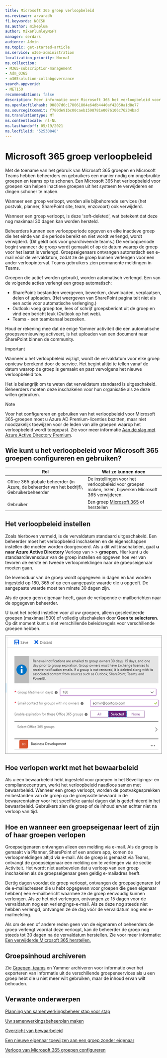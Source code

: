 ```yaml
---
title: Microsoft 365 groep verloopbeleid
ms.reviewer: arvaradh
f1.keywords: NOCSH
ms.author: mikeplum
author: MikePlumleyMSFT
manager: serdars
audience: Admin
ms.topic: get-started-article
ms.service: o365-administration
localization_priority: Normal
ms.collection:
- M365-subscription-management
- Adm_O365
- m365solution-collabgovernance
search.appverid:
- MET150
recommendations: false
description: Meer informatie over Microsoft 365 het verloopbeleid voor groepen.
ms.openlocfilehash: 90807d6c178061804e64db4440af42050a1d8e77
ms.sourcegitcommit: f780de91bc00caeb1598781e0076106c76234bad
ms.translationtype: MT
ms.contentlocale: nl-NL
ms.lasthandoff: 05/19/2021
ms.locfileid: "52530848"
---
```

# <a name="microsoft-365-group-expiration-policy"></a>Microsoft 365 groep verloopbeleid

Met de toename van het gebruik van Microsoft 365 groepen en Microsoft Teams hebben beheerders en gebruikers een manier nodig om ongebruikte groepen en teams op te schonen. Een Microsoft 365 het verloopbeleid voor groepen kan helpen inactieve groepen uit het systeem te verwijderen en dingen schoner te maken.

Wanneer een groep verloopt, worden alle bijbehorende services (het postvak, planner, SharePoint site, team, enzovoort) ook verwijderd.

Wanneer een groep verloopt, is deze 'soft-deleted', wat betekent dat deze nog maximaal 30 dagen kan worden hersteld.

Beheerders kunnen een verloopperiode opgeven en elke inactieve groep die het einde van die periode bereikt en niet wordt verlengd, wordt verwijderd. (Dit geldt ook voor gearchiveerde teams.) De verloopperiode begint wanneer de groep wordt gemaakt of op de datum waarop de groep voor het laatst is verlengd. Groepseigenaars ontvangen automatisch een e-mail vóór de vervaldatum, zodat ze de groep kunnen verlengen voor een ander verloopinterval. Teams gebruikers zien permanente meldingen in Teams.

Groepen die actief worden gebruikt, worden automatisch verlengd. Een van de volgende acties verlengt een groep automatisch:
- SharePoint: bestanden weergeven, bewerken, downloaden, verplaatsen, delen of uploaden. (Het weergeven van SharePoint pagina telt niet als een actie voor automatische verlenging.)
- Outlook: voeg groep toe, lees of schrijf groepsbericht uit de groep en vind een bericht leuk (Outlook op het web).
- Teams - een teamkanaal bezoeken.

Houd er rekening mee dat de enige Yammer activiteit die een automatische groepsvernieuwing activeert, is het uploaden van een document naar SharePoint binnen de community.

> [!IMPORTANT]
> Wanneer u het verloopbeleid wijzigt, wordt de vervaldatum voor elke groep opnieuw berekend door de service. Het begint altijd te tellen vanaf de datum waarop de groep is gemaakt en past vervolgens het nieuwe verloopbeleid toe.

Het is belangrijk om te weten dat vervaldatum standaard is uitgeschakeld. Beheerders moeten deze inschakelen voor hun organisatie als ze deze willen gebruiken.

> [!NOTE]
> Voor het configureren en gebruiken van het verloopbeleid voor Microsoft 365-groepen moet u Azure AD Premium-licenties bezitten, maar niet noodzakelijk toewijzen voor de leden van alle groepen waarop het verloopbeleid wordt toegepast. Zie voor meer informatie [Aan de slag met Azure Active Directory Premium](/azure/active-directory/active-directory-get-started-premium).

## <a name="who-can-configure-and-use-the-microsoft-365-groups-expiration-policy"></a>Wie kunt u het verloopbeleid voor Microsoft 365 groepen configureren en gebruiken?

|Rol|Wat ze kunnen doen|
|---------|---------|
|Office 365 globale beheerder (in Azure, de beheerder van het bedrijf), Gebruikerbeheerder|De instellingen voor het verloopbeleid voor groepen maken, lezen, bijwerken Microsoft 365 verwijderen.|
|Gebruiker|Een groep [Microsoft 365](/azure/active-directory/users-groups-roles/groups-restore-deleted) of herstellen|

## <a name="how-to-set-the-expiration-policy"></a>Het verloopbeleid instellen

Zoals hierboven vermeld, is de vervaldatum standaard uitgeschakeld. Een beheerder moet het verloopbeleid inschakelen en de eigenschappen instellen die moeten worden doorgevoerd. Als u dit wilt inschakelen, gaat **u naar Azure Active Directory** Verloop van  >    >  **groepen.** Hier kunt u de standaardlevensduur van de groep instellen en opgeven hoe ver van tevoren de eerste en tweede verloopmeldingen naar de groepseigenaar moeten gaan.

De levensduur van de groep wordt opgegeven in dagen en kan worden ingesteld op 180, 365 of op een aangepaste waarde die u opgeeft. De aangepaste waarde moet ten minste 30 dagen zijn.

Als de groep geen eigenaar heeft, gaan de verlopende e-mailberichten naar de opgegeven beheerder.

U kunt het beleid instellen voor al uw groepen, alleen geselecteerde groepen (maximaal 500) of volledig uitschakelen door **Geen te selecteren.** Op dit moment kunt u niet verschillende beleidsregels voor verschillende groepen hebben.

![Schermafbeelding van instellingen voor het verloop van groepen in Azure Active Directory](../media/azure-groups-expiration-settings.png)

## <a name="how-expiry-works-with-the-retention-policy"></a>Hoe verlopen werkt met het bewaarbeleid

Als u een bewaarbeleid hebt ingesteld voor groepen in het Beveiligings- en compliancecentrum, werkt het verloopbeleid naadloos samen met bewaarbeleid. Wanneer een groep verloopt, worden de postvakgesprekken en bestanden van de groep op de groepssite bewaard in de bewaarcontainer voor het specifieke aantal dagen dat is gedefinieerd in het bewaarbeleid. Gebruikers zien de groep of de inhoud ervan echter niet na verloop van tijd.

## <a name="how-and-when-a-group-owner-learns-if-their-groups-are-going-to-expire"></a>Hoe en wanneer een groepseigenaar leert of zijn of haar groepen verlopen

Groepseigenaren ontvangen alleen een melding via e-mail. Als de groep is gemaakt via Planner, SharePoint of een andere app, komen de verloopmeldingen altijd via e-mail. Als de groep is gemaakt via Teams, ontvangt de groepseigenaar een melding om te verlengen via de sectie Activiteit. Het wordt niet aanbevolen dat u verloop van een groep inschakelen als de groepseigenaar geen geldig e-mailadres heeft.

Dertig dagen voordat de groep verloopt, ontvangen de groepseigenaren (of de e-mailadressen die u hebt opgegeven voor groepen die geen eigenaar hebben) een e-mailbericht waarmee ze de groep eenvoudig kunnen verlengen. Als ze het niet verlengen, ontvangen ze 15 dagen voor de vervaldatum nog een verlengings-e-mail. Als ze deze nog steeds niet hebben verlengd, ontvangen ze de dag vóór de vervaldatum nog een e-mailmelding.

Als om de een of andere reden geen van de eigenaren of beheerders de groep verlengt voordat deze verloopt, kan de beheerder de groep nog steeds tot 30 dagen na de vervaldatum herstellen. Zie voor meer informatie: [Een verwijderde Microsoft 365 herstellen.](https://support.office.com/article/restore-a-deleted-office-365-group-b7c66b59-657a-4e1a-8aa0-8163b1f4eb54)

## <a name="archiving-group-contents"></a>Groepsinhoud archiveren

Zie [Groepen, teams](end-life-cycle-groups-teams-sites-yammer.md) en Yammer archiveren voor informatie over het exporteren van informatie uit de verschillende groepenservices als u een groep hebt die u niet meer wilt gebruiken, maar de inhoud ervan wilt behouden.

## <a name="related-topics"></a>Verwante onderwerpen

[Planning van samenwerkingsbeheer stap voor stap](collaboration-governance-overview.md#collaboration-governance-planning-step-by-step)

[Uw samenwerkingsbeheerplan maken](collaboration-governance-first.md)

[Overzicht van bewaarbeleid](https://support.office.com/article/5e377752-700d-4870-9b6d-12bfc12d2423)

[Een nieuwe eigenaar toewijzen aan een groep zonder eigenaar](https://support.office.com/article/86bb3db6-8857-45d1-95c8-f6d540e45732)

[Verloop van Microsoft 365 groepen configureren](/azure/active-directory/active-directory-groups-lifecycle-azure-portal)

